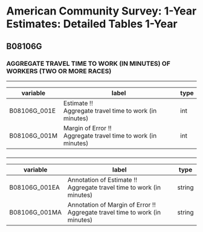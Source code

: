 # American Community Survey: 1-Year Estimates: Detailed Tables 1-Year

## B08106G

### AGGREGATE TRAVEL TIME TO WORK (IN MINUTES) OF WORKERS (TWO OR MORE RACES)

___

| variable | label | type |
| ----- | ----- | ----- |
| B08106G_001E | Estimate !!<br>Aggregate travel time to work (in minutes) | int |
| B08106G_001M | Margin of Error !!<br>Aggregate travel time to work (in minutes) | int |
### 

___

| variable | label | type |
| ----- | ----- | ----- |
| B08106G_001EA | Annotation of Estimate !!<br>Aggregate travel time to work (in minutes) | string |
| B08106G_001MA | Annotation of Margin of Error !!<br>Aggregate travel time to work (in minutes) | string |

